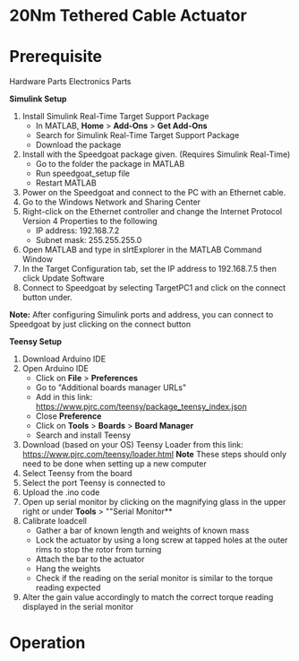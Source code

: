 # 20Nm Tethered Cable Actuator 
# Prerequisite
Hardware Parts
Electronics Parts

**Simulink Setup**
1. Install Simulink Real-Time Target Support Package
    * In MATLAB, **Home** > **Add-Ons** > **Get Add-Ons**
    * Search for Simulink Real-Time Target Support Package
    * Download the package
2. Install with the Speedgoat package given. (Requires Simulink Real-Time)
    * Go to the folder the package in MATLAB
    * Run speedgoat_setup file
    * Restart MATLAB
3. Power on the Speedgoat and connect to the PC with an Ethernet cable.
4. Go to the Windows Network and Sharing Center
5. Right-click on the Ethernet controller and change the Internet Protocol Version 4 Properties to the following
    * IP address: 192.168.7.2
    * Subnet mask: 255.255.255.0
6. Open MATLAB and type in slrtExplorer in the MATLAB Command Window
7. In the Target Configuration tab, set the IP address to 192.168.7.5 then click Update Software
8. Connect to Speedgoat by selecting TargetPC1 and click on the connect button under.
   
**Note:** After configuring Simulink ports and address, you can connect to Speedgoat by just clicking on the connect button

**Teensy Setup**
1. Download Arduino IDE
2. Open Arduino IDE
     * Click on **File** > **Preferences**
     * Go to "Additional boards manager URLs"
     * Add in this link: https://www.pjrc.com/teensy/package_teensy_index.json
     * Close **Preference**
     * Click on **Tools** > **Boards** > **Board Manager**
     * Search and install Teensy
3. Download (based on your OS) Teensy Loader from this link: https://www.pjrc.com/teensy/loader.html **Note** These steps should only need to be done when setting up a new computer
4. Select Teensy from the board
5. Select the port Teensy is connected to
6. Upload the .ino code
7. Open up serial monitor by clicking on the magnifying glass in the upper right or under **Tools** > ""Serial Monitor**
8. Calibrate loadcell
    * Gather a bar of known length and weights of known mass
    * Lock the actuator by using a long screw at tapped holes at the outer rims to stop the rotor from turning
    * Attach the bar to the actuator
    * Hang the weights
    * Check if the reading on the serial monitor is similar to the torque reading expected
9. Alter the gain value accordingly to match the correct torque reading displayed in the serial monitor
# Operation
